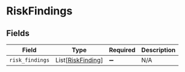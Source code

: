# RiskFindings


## Fields

| Field                                                   | Type                                                    | Required                                                | Description                                             |
| ------------------------------------------------------- | ------------------------------------------------------- | ------------------------------------------------------- | ------------------------------------------------------- |
| `risk_findings`                                         | List[[RiskFinding](../../models/shared/riskfinding.md)] | :heavy_minus_sign:                                      | N/A                                                     |